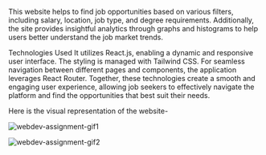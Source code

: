This website helps to find job opportunities based on various filters, including salary, location, job type, and degree requirements. Additionally, the site provides insightful analytics through graphs and histograms to help users better understand the job market trends.

Technologies Used
    It utilizes React.js, enabling a dynamic and responsive user interface. The styling is managed with Tailwind CSS. For seamless navigation between different pages and components, the application leverages React Router. Together, these technologies create a smooth and engaging user experience, allowing job seekers to effectively navigate the platform and find the opportunities that best suit their needs.



Here is the visual representation of the website-

![webdev-assignment-gif1](https://github.com/user-attachments/assets/3b7843c5-705a-41ee-8801-338ad5f5bd11)

![webdev-assignment-gif2](https://github.com/user-attachments/assets/a88307b0-1d92-4d4a-a1e7-16b08b02d31e)
